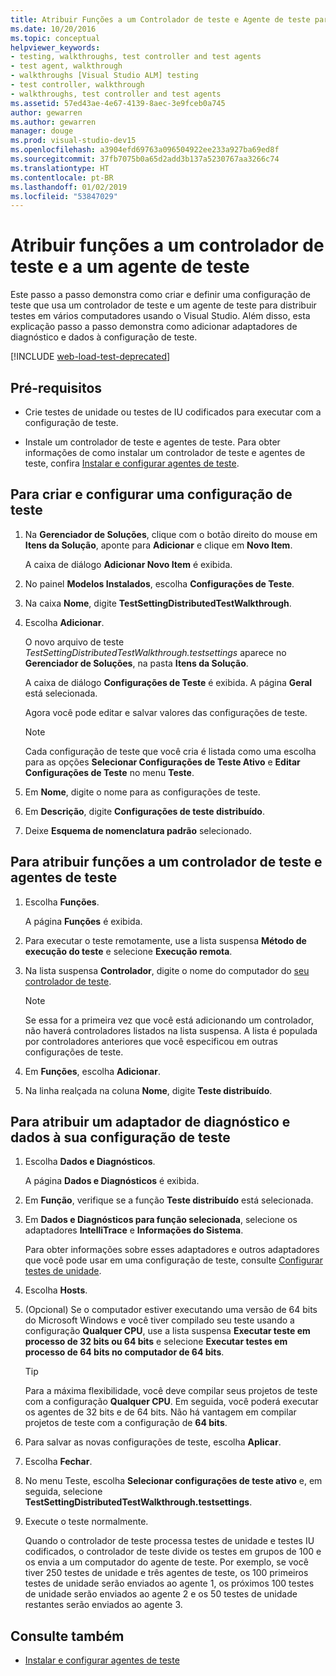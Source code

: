 ```yaml
---
title: Atribuir Funções a um Controlador de teste e Agente de teste para Testes automatizados
ms.date: 10/20/2016
ms.topic: conceptual
helpviewer_keywords:
- testing, walkthroughs, test controller and test agents
- test agent, walkthrough
- walkthroughs [Visual Studio ALM] testing
- test controller, walkthrough
- walkthroughs, test controller and test agents
ms.assetid: 57ed43ae-4e67-4139-8aec-3e9fceb0a745
author: gewarren
ms.author: gewarren
manager: douge
ms.prod: visual-studio-dev15
ms.openlocfilehash: a3904efd69763a096504922ee233a927ba69ed8f
ms.sourcegitcommit: 37fb7075b0a65d2add3b137a5230767aa3266c74
ms.translationtype: HT
ms.contentlocale: pt-BR
ms.lasthandoff: 01/02/2019
ms.locfileid: "53847029"
---
```

# <a name="assign-roles-to-a-test-controller-and-test-agent"></a>Atribuir funções a um controlador de teste e a um agente de teste

Este passo a passo demonstra como criar e definir uma configuração de teste que usa um controlador de teste e um agente de teste para distribuir testes em vários computadores usando o Visual Studio. Além disso, esta explicação passo a passo demonstra como adicionar adaptadores de diagnóstico e dados à configuração de teste.

[!INCLUDE [web-load-test-deprecated](includes/web-load-test-deprecated.md)]

## <a name="prerequisites"></a>Pré-requisitos

-   Crie testes de unidade ou testes de IU codificados para executar com a configuração de teste.

-   Instale um controlador de teste e agentes de teste. Para obter informações de como instalar um controlador de teste e agentes de teste, confira [Instalar e configurar agentes de teste](../test/lab-management/install-configure-test-agents.md).

## <a name="to-create-and-configure-a-test-setting"></a>Para criar e configurar uma configuração de teste

1.  Na **Gerenciador de Soluções**, clique com o botão direito do mouse em **Itens da Solução**, aponte para **Adicionar** e clique em **Novo Item**.

     A caixa de diálogo **Adicionar Novo Item** é exibida.

2.  No painel **Modelos Instalados**, escolha **Configurações de Teste**.

3.  Na caixa **Nome**, digite **TestSettingDistributedTestWalkthrough**.

4.  Escolha **Adicionar**.

     O novo arquivo de teste *TestSettingDistributedTestWalkthrough.testsettings* aparece no **Gerenciador de Soluções**, na pasta **Itens da Solução**.

     A caixa de diálogo **Configurações de Teste** é exibida. A página **Geral** está selecionada.

     Agora você pode editar e salvar valores das configurações de teste.

    > [!NOTE]
    > Cada configuração de teste que você cria é listada como uma escolha para as opções **Selecionar Configurações de Teste Ativo** e **Editar Configurações de Teste** no menu **Teste**.

5.  Em **Nome**, digite o nome para as configurações de teste.

6.  Em **Descrição**, digite **Configurações de teste distribuído**.

7.  Deixe **Esquema de nomenclatura padrão** selecionado.

## <a name="to-assign-roles-to-a-test-controller-and-test-agents"></a>Para atribuir funções a um controlador de teste e agentes de teste

1.  Escolha **Funções**.

     A página **Funções** é exibida.

2.  Para executar o teste remotamente, use a lista suspensa **Método de execução do teste** e selecione **Execução remota**.

3.  Na lista suspensa **Controlador**, digite o nome do computador do [seu controlador de teste](../test/lab-management/install-configure-test-agents.md).

    > [!NOTE]
    > Se essa for a primeira vez que você está adicionando um controlador, não haverá controladores listados na lista suspensa. A lista é populada por controladores anteriores que você especificou em outras configurações de teste.

4.  Em **Funções**, escolha **Adicionar**.

5.  Na linha realçada na coluna **Nome**, digite **Teste distribuído**.

## <a name="to-assign-a-diagnostic-and-data-adapter-to-your-test-setting"></a>Para atribuir um adaptador de diagnóstico e dados à sua configuração de teste

1.  Escolha **Dados e Diagnósticos**.

     A página **Dados e Diagnósticos** é exibida.

2.  Em **Função**, verifique se a função **Teste distribuído** está selecionada.

3.  Em **Dados e Diagnósticos para função selecionada**, selecione os adaptadores **IntelliTrace** e **Informações do Sistema**.

     Para obter informações sobre esses adaptadores e outros adaptadores que você pode usar em uma configuração de teste, consulte [Configurar testes de unidade](../test/configure-unit-tests-by-using-a-dot-runsettings-file.md).

4.  Escolha **Hosts**.

5.  (Opcional) Se o computador estiver executando uma versão de 64 bits do Microsoft Windows e você tiver compilado seu teste usando a configuração **Qualquer CPU**, use a lista suspensa **Executar teste em processo de 32 bits ou 64 bits** e selecione **Executar testes em processo de 64 bits no computador de 64 bits**.

    > [!TIP]
    > Para a máxima flexibilidade, você deve compilar seus projetos de teste com a configuração **Qualquer CPU**. Em seguida, você poderá executar os agentes de 32 bits e de 64 bits. Não há vantagem em compilar projetos de teste com a configuração de **64 bits**.

6.  Para salvar as novas configurações de teste, escolha **Aplicar**.

7.  Escolha **Fechar**.

8.  No menu Teste, escolha **Selecionar configurações de teste ativo** e, em seguida, selecione **TestSettingDistributedTestWalkthrough.testsettings**.

9. Execute o teste normalmente.

     Quando o controlador de teste processa testes de unidade e testes IU codificados, o controlador de teste divide os testes em grupos de 100 e os envia a um computador do agente de teste. Por exemplo, se você tiver 250 testes de unidade e três agentes de teste, os 100 primeiros testes de unidade serão enviados ao agente 1, os próximos 100 testes de unidade serão enviados ao agente 2 e os 50 testes de unidade restantes serão enviados ao agente 3.

## <a name="see-also"></a>Consulte também

- [Instalar e configurar agentes de teste](../test/lab-management/install-configure-test-agents.md)